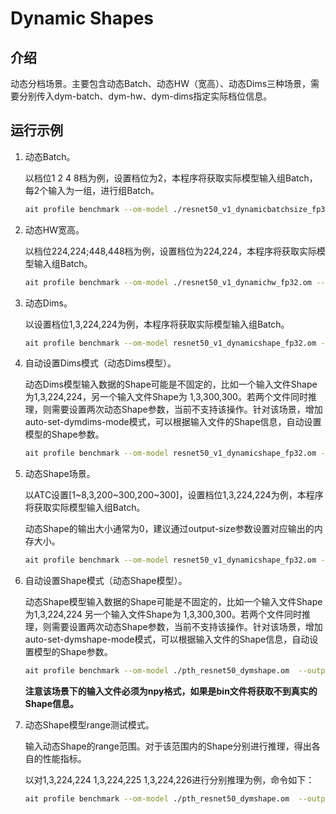 # Dynamic Shapes


## 介绍

动态分档场景。主要包含动态Batch、动态HW（宽高）、动态Dims三种场景，需要分别传入dym-batch、dym-hw、dym-dims指定实际档位信息。

## 运行示例

1. 动态Batch。

    以档位1 2 4 8档为例，设置档位为2，本程序将获取实际模型输入组Batch，每2个输入为一组，进行组Batch。
    
    ```bash
    ait profile benchmark --om-model ./resnet50_v1_dynamicbatchsize_fp32.om --input=./data/ --dym-batch 2
    ```
   
2. 动态HW宽高。

    以档位224,224;448,448档为例，设置档位为224,224，本程序将获取实际模型输入组Batch。

    ```bash
    ait profile benchmark --om-model ./resnet50_v1_dynamichw_fp32.om --input=./data/ --dym-hw 224,224
    ```

3. 动态Dims。

   以设置档位1,3,224,224为例，本程序将获取实际模型输入组Batch。

   ```bash
   ait profile benchmark --om-model resnet50_v1_dynamicshape_fp32.om --input=./data/ --dym-dims actual_input_1:1,3,224,224
   ```
   
4. 自动设置Dims模式（动态Dims模型）。

    动态Dims模型输入数据的Shape可能是不固定的，比如一个输入文件Shape为1,3,224,224，另一个输入文件Shape为 1,3,300,300。若两个文件同时推理，则需要设置两次动态Shape参数，当前不支持该操作。针对该场景，增加auto-set-dymdims-mode模式，可以根据输入文件的Shape信息，自动设置模型的Shape参数。
    
    ```bash
    ait profile benchmark --om-model resnet50_v1_dynamicshape_fp32.om --input=./data/ --auto-set-dymdims-mode 1
    ```
   
5. 动态Shape场景。

    以ATC设置[1\~8,3,200\~300,200\~300]，设置档位1,3,224,224为例，本程序将获取实际模型输入组Batch。
    
    动态Shape的输出大小通常为0，建议通过output-size参数设置对应输出的内存大小。
    
    ```bash
    ait profile benchmark --om-model resnet50_v1_dynamicshape_fp32.om --dym-shape actual_input_1:1,3,224,224 --output-size 10000
    ```
   
6. 自动设置Shape模式（动态Shape模型）。

    动态Shape模型输入数据的Shape可能是不固定的，比如一个输入文件Shape为1,3,224,224 另一个输入文件Shape为 1,3,300,300。若两个文件同时推理，则需要设置两次动态Shape参数，当前不支持该操作。针对该场景，增加auto-set-dymshape-mode模式，可以根据输入文件的Shape信息，自动设置模型的Shape参数。
    
    ```bash
    ait profile benchmark --om-model ./pth_resnet50_dymshape.om  --output-size 100000 --auto-set-dymshape-mode 1  --input ./dymdata
    ```
    
    **注意该场景下的输入文件必须为npy格式，如果是bin文件将获取不到真实的Shape信息。**

7. 动态Shape模型range测试模式。

    输入动态Shape的range范围。对于该范围内的Shape分别进行推理，得出各自的性能指标。
    
    以对1,3,224,224 1,3,224,225 1,3,224,226进行分别推理为例，命令如下：
    
    ```bash
    ait profile benchmark --om-model ./pth_resnet50_dymshape.om  --output-size 100000 --dym-shape-range actual_input_1:1,3,224,224~226
    ```